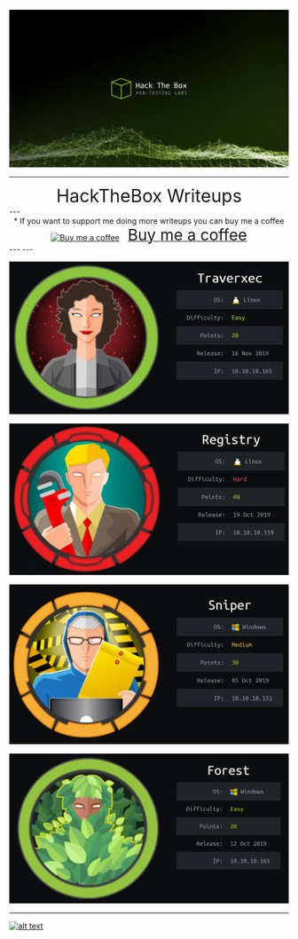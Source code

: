 
![alt text](HTB.jpeg "Traverxec")

---
<div align="center"><font size="6">HackTheBox Writeups</font></div>
---
<div align="center">
* If you want to support me doing more writeups you can buy me a coffee 

<link href="https://fonts.googleapis.com/css?family=Cookie" rel="stylesheet"><a class="bmc-button" target="_blank" href="https://www.buymeacoffee.com/Zer0Code"><img src="https://cdn.buymeacoffee.com/buttons/bmc-new-btn-logo.svg" alt="Buy me a coffee"><span style="margin-left:15px;font-size:28px !important;">Buy me a coffee</span></a>

</div>
---
---

<a href="/Hack-The-Box/Traverxec/">![Traverxec](/Traverxec/Traverxec.jpg)</a>

<a href="/Hack-The-Box/Registry/">![Registry](/Registry/01.jpg)</a>

<a href="/Hack-The-Box/Sniper/">![Sniper](/Sniper/sniper-01.jpg)</a>

<a href="/Hack-The-Box/Forest/">![Forest](/Forest/Forest.png)</a>

---

[![alt text](https://www.hackthebox.eu/badge/image/131282)](https://www.hackthebox.eu/profile/131282 "Zer0Code")
